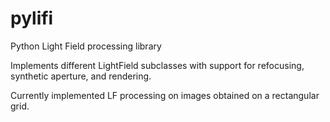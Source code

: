 pylifi
======

Python Light Field processing library

Implements different LightField subclasses with support for refocusing, synthetic aperture, and rendering.

Currently implemented LF processing on images obtained on a rectangular grid.
